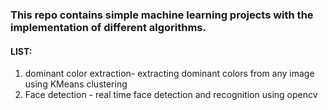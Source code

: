 ### This repo contains simple machine learning projects with the implementation of different algorithms.
#### LIST:

1. dominant color extraction- extracting dominant colors from any image using KMeans clustering
2. Face detection - real time face detection and recognition using opencv

